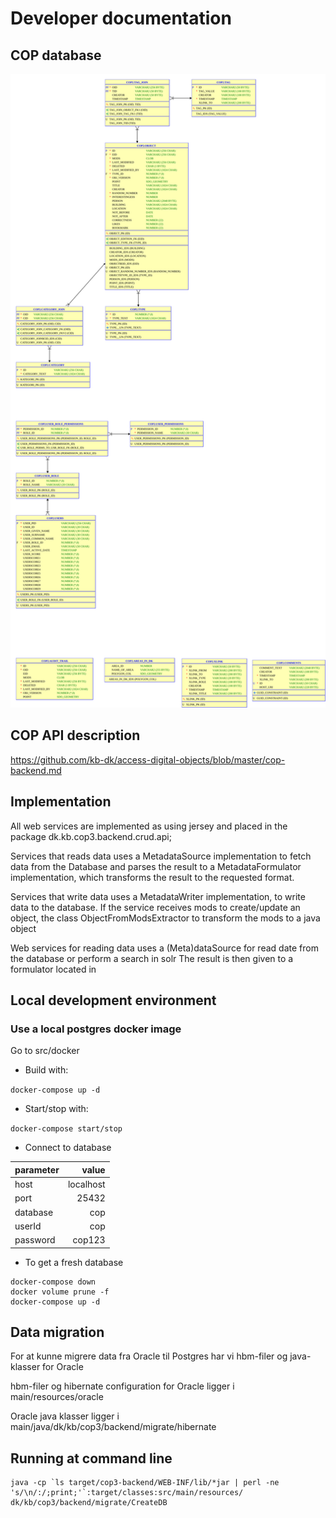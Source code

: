 # Developer documentation

## COP database

![COP entity relation diagram](cop_er.svg)

## COP API description

https://github.com/kb-dk/access-digital-objects/blob/master/cop-backend.md

## Implementation 

All web services are implemented as using jersey and placed in the package
dk.kb.cop3.backend.crud.api;

Services that reads data uses a MetadataSource implementation to fetch
data from the Database and parses the result to a MetadataFormulator
implementation, which transforms the result to the requested format.

Services that write data uses a MetadataWriter implementation, to
write data to the database.  If the service receives mods to
create/update an object, the class ObjectFromModsExtractor to
transform the mods to a java object

Web services for reading data uses a (Meta)dataSource for read date
from the database or perform a search in solr The result is then given
to a formulator located in

## Local development environment

### Use a local postgres docker image

Go to src/docker

* Build with: 

```docker-compose up -d```

* Start/stop with: 

```docker-compose start/stop```

* Connect to database

| parameter | value |
|:----------|------:|
| host | localhost |
| port | 25432 |
| database | cop |
| userId | cop |
| password | cop123 |

* To get a fresh database

```
docker-compose down
docker volume prune -f
docker-compose up -d
```

## Data migration

For at kunne migrere data fra Oracle til Postgres har vi hbm-filer og java-klasser for Oracle 

hbm-filer og hibernate configuration for Oracle ligger i 
main/resources/oracle

Oracle java klasser ligger i 
main/java/dk/kb/cop3/backend/migrate/hibernate

## Running at command line

```
java -cp `ls target/cop3-backend/WEB-INF/lib/*jar | perl -ne 's/\n/:/;print;'`:target/classes:src/main/resources/  dk/kb/cop3/backend/migrate/CreateDB
```




